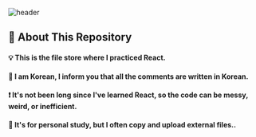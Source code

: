 <div>
  
  <!--Header-->
  ![header](https://capsule-render.vercel.app/api?type=waving&color=gradient&height=300&section=header&text=React_STUDY%20%20📘)
  
</div>

<div>
  <!--Body-->
  
  ## 👀 About This Repository
  #### 💡 This is the file store where I practiced React.
  #### 📖 I am Korean, I inform you that all the comments are written in Korean.
  #### ❗ It's not been long since I've learned React, so the code can be messy, weird, or inefficient.
  #### 🫠 It's for personal study, but I often copy and upload external files..
  <br/>
  <!--Body-->
  <br/>
</div>
